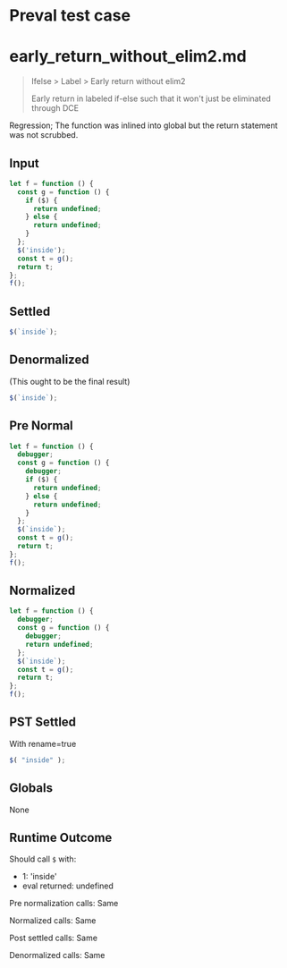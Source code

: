 # Preval test case

# early_return_without_elim2.md

> Ifelse > Label > Early return without elim2
>
> Early return in labeled if-else such that it won't just be eliminated through DCE

Regression; The function was inlined into global but the return statement was not scrubbed.

## Input

`````js filename=intro
let f = function () {
  const g = function () {
    if ($) {
      return undefined;
    } else {
      return undefined;
    }
  };
  $('inside');
  const t = g();
  return t;
};
f();
`````

## Settled


`````js filename=intro
$(`inside`);
`````

## Denormalized
(This ought to be the final result)

`````js filename=intro
$(`inside`);
`````

## Pre Normal


`````js filename=intro
let f = function () {
  debugger;
  const g = function () {
    debugger;
    if ($) {
      return undefined;
    } else {
      return undefined;
    }
  };
  $(`inside`);
  const t = g();
  return t;
};
f();
`````

## Normalized


`````js filename=intro
let f = function () {
  debugger;
  const g = function () {
    debugger;
    return undefined;
  };
  $(`inside`);
  const t = g();
  return t;
};
f();
`````

## PST Settled
With rename=true

`````js filename=intro
$( "inside" );
`````

## Globals

None

## Runtime Outcome

Should call `$` with:
 - 1: 'inside'
 - eval returned: undefined

Pre normalization calls: Same

Normalized calls: Same

Post settled calls: Same

Denormalized calls: Same
